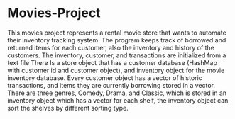 # Movies-Project

This movies project represents a rental movie store that wants to automate their inventory tracking system.  The program keeps track of borrowed and returned items for each customer, also the inventory and history of the customers. The inventory, customer, and transactions are initialized from a text file There Is a store object that has a customer database (HashMap with customer id and customer object), and inventory object for the movie inventory database. Every customer object has a vector of historic transactions, and items they are currently borrowing stored in a vector. There are three genres, Comedy, Drama, and Classic, which is stored in an inventory object which has a vector for each shelf, the inventory object can sort the shelves by different sorting type.
